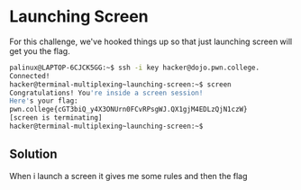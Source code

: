 # Launching Screen
For this challenge, we've hooked things up so that just launching screen will get you the flag.

```bash
palinux@LAPTOP-6CJCK5GG:~$ ssh -i key hacker@dojo.pwn.college.
Connected!
hacker@terminal-multiplexing~launching-screen:~$ screen
Congratulations! You're inside a screen session!
Here's your flag:
pwn.college{cGT3biQ_y4X3ONUrn0FCvRPsgWJ.QX1gjM4EDLzQjN1czW}
[screen is terminating]
hacker@terminal-multiplexing~launching-screen:~$
```

## Solution
When i launch a screen it gives me some rules and then the flag
